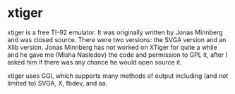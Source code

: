 # xtiger
xtiger is a free TI-92 emulator.  It was originally written by Jonas Minnberg and was closed source.  There were two versions: the SVGA version and an Xlib version.  Jonas Minnberg has not worked on XTiger for quite a while and he gave me (Misha Nasledov) the code and permission to GPL it, after I asked him if there was any chance he would open source it. 

xtiger uses GGI, which supports many methods of output including (and not limited to) SVGA, X, fbdev, and aa.
